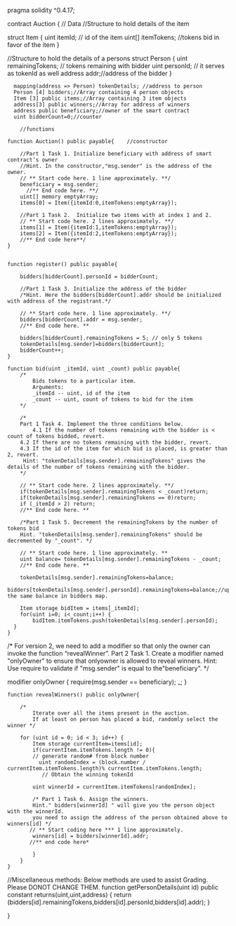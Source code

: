 pragma solidity ^0.4.17;

contract Auction {
// Data
//Structure to hold details of the item

 struct Item {
          uint itemId; // id of the item
          uint[] itemTokens; //tokens bid in favor of the item
        }
        
//Structure to hold the details of a persons
 struct Person {
     uint remainingTokens; // tokens remaining with bidder
     uint personId; // it serves as tokenId as well
     address addr;//address of the bidder
}
 
      mapping(address => Person) tokenDetails; //address to person
      Person [4] bidders;//Array containing 4 person objects
      Item [3] public items;//Array containing 3 item objects
      address[3] public winners;//Array for address of winners
      address public beneficiary;//owner of the smart contract
      uint bidderCount=0;//counter

        //functions

    function Auction() public payable{    //constructor
                
        //Part 1 Task 1. Initialize beneficiary with address of smart contract’s owner
        //Hint. In the constructor,"msg.sender" is the address of the owner.
        // ** Start code here. 1 line approximately. **/
        beneficiary = msg.sender;
          //** End code here. **/
        uint[] memory emptyArray;
        items[0] = Item({itemId:0,itemTokens:emptyArray});
        
        //Part 1 Task 2.  Initialize two items with at index 1 and 2.
        // ** Start code here. 2 lines approximately. **/
        items[1] = Item({itemId:1,itemTokens:emptyArray});
        items[2] = Item({itemId:2,itemTokens:emptyArray});
        //** End code here**/
    }
    

    function register() public payable{
        
        bidders[bidderCount].personId = bidderCount;
        
        //Part 1 Task 3. Initialize the address of the bidder 
        /*Hint. Here the bidders[bidderCount].addr should be initialized with address of the registrant.*/

        // ** Start code here. 1 line approximately. **/
        bidders[bidderCount].addr = msg.sender;
        //** End code here. **
        
        bidders[bidderCount].remainingTokens = 5; // only 5 tokens
        tokenDetails[msg.sender]=bidders[bidderCount];
        bidderCount++;
    }
    
    function bid(uint _itemId, uint _count) public payable{
        /*
            Bids tokens to a particular item.
            Arguments:
            _itemId -- uint, id of the item
            _count -- uint, count of tokens to bid for the item
        */
        
        /*
        Part 1 Task 4. Implement the three conditions below.
            4.1 If the number of tokens remaining with the bidder is < count of tokens bidded, revert.
        4.2 If there are no tokens remaining with the bidder, revert.
        4.3 If the id of the item for which bid is placed, is greater than 2, revert.
         Hint: "tokenDetails[msg.sender].remainingTokens" gives the details of the number of tokens remaining with the bidder.
        */
        
        // ** Start code here. 2 lines approximately. **/
        if(tokenDetails[msg.sender].remainingTokens < _count)return;
        if(tokenDetails[msg.sender].remainingTokens == 0)return;
        if (_itemId > 2) return;
        //** End code here. **
        
        /*Part 1 Task 5. Decrement the remainingTokens by the number of tokens bid
        Hint. "tokenDetails[msg.sender].remainingTokens" should be decremented by "_count". */
 
        // ** Start code here. 1 line approximately. **
        uint balance= tokenDetails[msg.sender].remainingTokens - _count;
        //** End code here. **
        
        tokenDetails[msg.sender].remainingTokens=balance;
        bidders[tokenDetails[msg.sender].personId].remainingTokens=balance;//updating the same balance in bidders map.
        
        Item storage bidItem = items[_itemId];
        for(uint i=0; i<_count;i++) {
            bidItem.itemTokens.push(tokenDetails[msg.sender].personId);    
      }
    }
    
   /*    For version 2, we need to add a modifier so that only the owner can invoke the function “revealWinner”.
        Part 2 Task 1. Create a modifier named "onlyOwner" to ensure that onlyowner is allowed to reveal winners.
        Hint: Use require to validate if "msg.sender" is equal to the"beneficiary". */
   
   modifier onlyOwner {
          require(msg.sender == beneficiary);
           _;
    }
    
    function revealWinners() public onlyOwner{

        /* 
            Iterate over all the items present in the auction.
            If at least on person has placed a bid, randomly select the winner */
       
        for (uint id = 0; id < 3; id++) {
            Item storage currentItem=items[id];
            if(currentItem.itemTokens.length != 0){
            // generate random# from block number 
              uint randomIndex = (block.number / currentItem.itemTokens.length)% currentItem.itemTokens.length; 
               // Obtain the winning tokenId

            uint winnerId = currentItem.itemTokens[randomIndex];
                
            /* Part 1 Task 6. Assign the winners.
            Hint." bidders[winnerId] " will give you the person object with the winnerId.
            you need to assign the address of the person obtained above to winners[id] */
           // ** Start coding here *** 1 line approximately.
            winners[id] = bidders[winnerId].addr;
           //** end code here*
                
            }
        }
    } 

  //Miscellaneous methods: Below methods are used to assist Grading. Please DONOT CHANGE THEM.
    function getPersonDetails(uint id) public constant returns(uint,uint,address) 
    {
        return (bidders[id].remainingTokens,bidders[id].personId,bidders[id].addr);
    }

}
